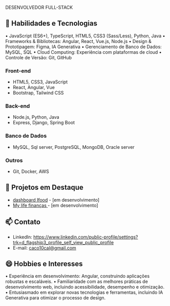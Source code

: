 DESENVOLVEDOR FULL-STACK


## 🚀 Habilidades e Tecnologias

• JavaScript (ES6+), TypeScript, HTML5, CSS3 (Sass/Less), Python, Java
• Frameworks & Bibliotecas: Angular, React, Vue.js, Node.js
• Design & Prototipagem: Figma, IA Generativa
• Gerenciamento de Banco de Dados: MySQL, SQL
• Cloud Computing: Experiência com plataformas de cloud
• Controle de Versão: Git, GitHub


### Front-end

* HTML5, CSS3, JavaScript
* React, Angular, Vue
* Bootstrap, Tailwind CSS

### Back-end

* Node.js, Python, Java
* Express, Django, Spring Boot

### Banco de Dados
* MySQL, Sql server, PostgreSQL, MongoDB, Oracle server

### Outros

* Git, Docker, AWS

## 💼 Projetos em Destaque

* [dashboard Ifood](www...) - [em desenvolvimento]
* [My life finanças ](www) - [em desenvolvimento]

## 📫 Contato

* LinkedIn: https://www.linkedin.com/public-profile/settings?trk=d_flagship3_profile_self_view_public_profile
* E-mail: caco10cal@gmail.com

## 😄 Hobbies e Interesses

• Experiência em desenvolvimento: Angular, construindo aplicações robustas e escaláveis.
• Familiaridade com as melhores práticas de desenvolvimento web, incluindo acessibilidade, desempenho e otimização.
• Entusiasmado em explorar novas tecnologias e ferramentas, incluindo IA Generativa para otimizar o processo de design.


